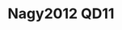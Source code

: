 # Nagy2012 QD11
<a name="material" />
<script type="application/ld+json">

  {
    "@context": "https://schema.org/",
    "@type": "ChemicalSubstance",
    "http://purl.org/dc/terms/conformsTo":
      {
        "@type": "CreativeWork",
        "@id": "https://bioschemas.org/profiles/ChemicalSubstance/0.4-RELEASE/"
      },
    "@id": "https://egonw.github.io/nanowiki/nanowiki137.html#material",
    "name": "Nagy2012 QD11",
    "sameAs: "http://127.0.0.1/mediawiki/index.php/Special:URIResolver/Nagy2012_QD11"
  }
</script>


